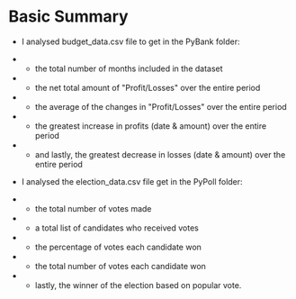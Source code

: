 # Basic Summary
*  I analysed budget_data.csv file to get in the PyBank folder:
* * the total number of months included in the dataset
* * the net total amount of "Profit/Losses" over the entire period
* * the average of the changes in "Profit/Losses" over the entire period
* * the greatest increase in profits (date & amount) over the entire period
* * and lastly, the greatest decrease in losses (date & amount) over the entire period


* I analysed the election_data.csv file get in the PyPoll folder:  
* * the total number of votes made
* * a total list of candidates who received votes
* * the percentage of votes each candidate won
* * the total number of votes each candidate won
* * lastly, the winner of the election based on popular vote.




